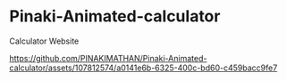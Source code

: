 # Pinaki-Animated-calculator
Calculator Website


https://github.com/PINAKIMATHAN/Pinaki-Animated-calculator/assets/107812574/a0141e6b-6325-400c-bd60-c459bacc9fe7

